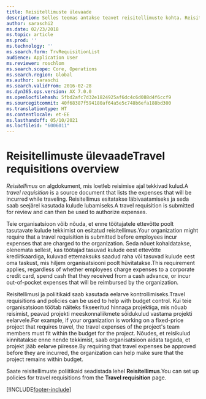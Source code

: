 ```yaml
---
title: Reisitellimuste ülevaade
description: Selles teemas antakse teavet reisitellimuste kohta. Reisitellimuse dokumentidega plaanitud reisikulud.
author: saraschi2
ms.date: 02/23/2018
ms.topic: article
ms.prod: ''
ms.technology: ''
ms.search.form: TrvRequisitionList
audience: Application User
ms.reviewer: roschlom
ms.search.scope: Core, Operations
ms.search.region: Global
ms.author: saraschi
ms.search.validFrom: 2016-02-28
ms.dyn365.ops.version: AX 7.0.0
ms.openlocfilehash: 5fbd2afc7d32e1824925af6dc4c6d088d4f6ccf9
ms.sourcegitcommit: 40f68387f594180af64a5e5c748b6efa188bd300
ms.translationtype: HT
ms.contentlocale: et-EE
ms.lasthandoff: 05/10/2021
ms.locfileid: "6006011"
---
```

# <a name="travel-requisitions-overview"></a><span data-ttu-id="ded66-104">Reisitellimuste ülevaade</span><span class="sxs-lookup"><span data-stu-id="ded66-104">Travel requisitions overview</span></span>

<span data-ttu-id="ded66-105">*Reisitellimus* on algdokument, mis loetleb reisimise ajal tekkivad kulud.</span><span class="sxs-lookup"><span data-stu-id="ded66-105">A *travel requisition* is a source document that lists the expenses that will be incurred while traveling.</span></span> <span data-ttu-id="ded66-106">Reisitellimus esitatakse läbivaatamiseks ja seda saab seejärel kasutada kulude lubamiseks.</span><span class="sxs-lookup"><span data-stu-id="ded66-106">A travel requisition is submitted for review and can then be used to authorize expenses.</span></span>

<span data-ttu-id="ded66-107">Teie organisatsioon võib nõuda, et enne töötajatele ettevõtte poolt tasutavate kulude tekkimist on esitatud reisitellimus.</span><span class="sxs-lookup"><span data-stu-id="ded66-107">Your organization might require that a travel requisition is submitted before employees incur expenses that are charged to the organization.</span></span> <span data-ttu-id="ded66-108">Seda nõuet kohaldatakse, olenemata sellest, kas töötajad tasuvad kulude eest ettevõtte krediitkaardiga, kuluvad ettemaksuks saadud raha või tasuvad kulude eest oma taskust, mis hiljem organisatsiooni poolt hüvitatakse.</span><span class="sxs-lookup"><span data-stu-id="ded66-108">This requirement applies, regardless of whether employees charge expenses to a corporate credit card, spend cash that they received from a cash advance, or incur out-of-pocket expenses that will be reimbursed by the organization.</span></span>

<span data-ttu-id="ded66-109">Reisitellimusi ja poliitikaid saab kasutada eelarve kontrollimiseks.</span><span class="sxs-lookup"><span data-stu-id="ded66-109">Travel requisitions and policies can be used to help with budget control.</span></span> <span data-ttu-id="ded66-110">Kui teie organisatsioon töötab näiteks fikseeritud hinnaga projektiga, mis nõuab reisimist, peavad projekti meeskonnaliikmete sõidukulud vastama projekti eelarvele.</span><span class="sxs-lookup"><span data-stu-id="ded66-110">For example, if your organization is working on a fixed-price project that requires travel, the travel expenses of the project's team members must fit within the budget for the project.</span></span> <span data-ttu-id="ded66-111">Nõudes, et reisikulud kinnitatakse enne nende tekkimist, saab organisatsioon aidata tagada, et projekt jääb eelarve piiresse.</span><span class="sxs-lookup"><span data-stu-id="ded66-111">By requiring that travel expenses be approved before they are incurred, the organization can help make sure that the project remains within budget.</span></span>

<span data-ttu-id="ded66-112">Saate reisitellimuste poliitikaid seadistada lehel **Reisitellimus**.</span><span class="sxs-lookup"><span data-stu-id="ded66-112">You can set up policies for travel requisitions from the **Travel requisition** page.</span></span>


[!INCLUDE[footer-include](../includes/footer-banner.md)]